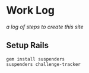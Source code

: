 # Work Log

_a log of steps to create this site_

## Setup Rails

```
gem install suspenders
suspenders challenge-tracker
```

